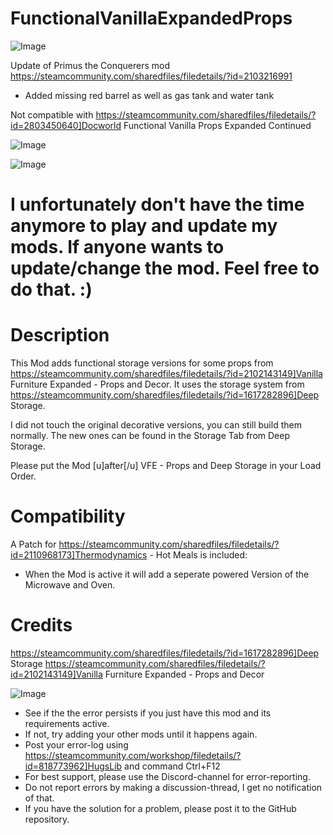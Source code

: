 # FunctionalVanillaExpandedProps

![Image](https://i.imgur.com/buuPQel.png)

Update of Primus the Conquerers mod
https://steamcommunity.com/sharedfiles/filedetails/?id=2103216991

- Added missing red barrel as well as gas tank and water tank

Not compatible with https://steamcommunity.com/sharedfiles/filedetails/?id=2803450640]Docworld Functional Vanilla Props Expanded Continued

![Image](https://i.imgur.com/pufA0kM.png)

	
![Image](https://i.imgur.com/Z4GOv8H.png)

# I unfortunately don't have the time anymore to play and update my mods. If anyone wants to update/change the mod. Feel free to do that. :)


# Description
 

This Mod adds functional storage versions for some props from https://steamcommunity.com/sharedfiles/filedetails/?id=2102143149]Vanilla Furniture Expanded - Props and Decor. It uses the storage system from https://steamcommunity.com/sharedfiles/filedetails/?id=1617282896]Deep Storage.

I did not touch the original decorative versions, you can still build them normally. The new ones can be found in the Storage Tab from Deep Storage.

Please put the Mod [u]after[/u] VFE - Props and Deep Storage in your Load Order.


# Compatibility


A Patch for https://steamcommunity.com/sharedfiles/filedetails/?id=2110968173]Thermodynamics - Hot Meals is included:
 - When the Mod is active it will add a seperate powered Version of the Microwave and Oven.


# Credits


https://steamcommunity.com/sharedfiles/filedetails/?id=1617282896]Deep Storage
https://steamcommunity.com/sharedfiles/filedetails/?id=2102143149]Vanilla Furniture Expanded - Props and Decor

![Image](https://i.imgur.com/PwoNOj4.png)



-  See if the the error persists if you just have this mod and its requirements active.
-  If not, try adding your other mods until it happens again.
-  Post your error-log using https://steamcommunity.com/workshop/filedetails/?id=818773962]HugsLib and command Ctrl+F12
-  For best support, please use the Discord-channel for error-reporting.
-  Do not report errors by making a discussion-thread, I get no notification of that.
-  If you have the solution for a problem, please post it to the GitHub repository.




